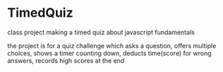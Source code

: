 # TimedQuiz
class project making a timed quiz about javascript fundamentals

the project is for a quiz challenge which asks a question, offers multiple choices,
shows a timer counting down, deducts time(score) for wrong answers, records high scores at the end
